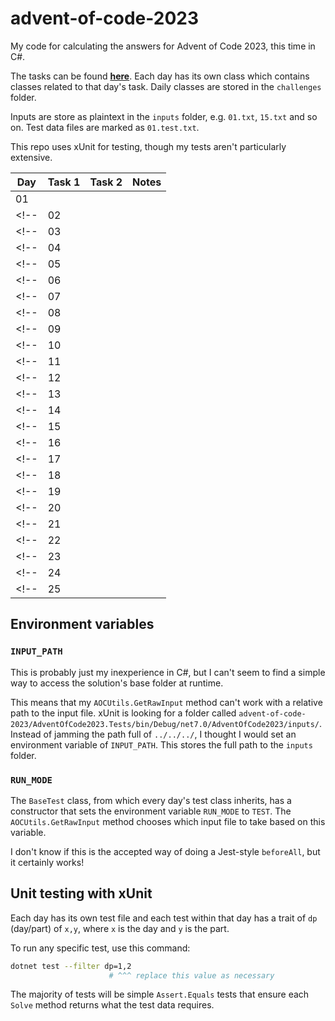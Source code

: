 # advent-of-code-2023

My code for calculating the answers for Advent of Code 2023, this time in C#.

The tasks can be found **[here](https://adventofcode.com/2023)**. Each day has its own class which contains classes related to that day's task. Daily classes are stored in the `challenges` folder.

Inputs are store as plaintext in the `inputs` folder, e.g. `01.txt`, `15.txt` and so on. Test data files are marked as `01.test.txt`.

This repo uses xUnit for testing, though my tests aren't particularly extensive.

| Day | Task 1 | Task 2 | Notes |
| --- | ------ | ------ | ----- |
| 01  |        |        |       |
<!-- | 02  |        |        |       | -->
<!-- | 03  |        |        |       | -->
<!-- | 04  |        |        |       | -->
<!-- | 05  |        |        |       | -->
<!-- | 06  |        |        |       | -->
<!-- | 07  |        |        |       | -->
<!-- | 08  |        |        |       | -->
<!-- | 09  |        |        |       | -->
<!-- | 10  |        |        |       | -->
<!-- | 11  |        |        |       | -->
<!-- | 12  |        |        |       | -->
<!-- | 13  |        |        |       | -->
<!-- | 14  |        |        |       | -->
<!-- | 15  |        |        |       | -->
<!-- | 16  |        |        |       | -->
<!-- | 17  |        |        |       | -->
<!-- | 18  |        |        |       | -->
<!-- | 19  |        |        |       | -->
<!-- | 20  |        |        |       | -->
<!-- | 21  |        |        |       | -->
<!-- | 22  |        |        |       | -->
<!-- | 23  |        |        |       | -->
<!-- | 24  |        |        |       | -->
<!-- | 25  |        |        |       | -->

<!-- ❌⭐ emojis to copy/paste -->

## Environment variables

### `INPUT_PATH`

This is probably just my inexperience in C#, but I can't seem to find a simple way to access the solution's base folder at runtime.

This means that my `AOCUtils.GetRawInput` method can't work with a relative path to the input file. xUnit is looking for a folder called `advent-of-code-2023/AdventOfCode2023.Tests/bin/Debug/net7.0/AdventOfCode2023/inputs/`. Instead of jamming the path full of `../../../`, I thought I would set an environment variable of `INPUT_PATH`. This stores the full path to the `inputs` folder.

### `RUN_MODE`

The `BaseTest` class, from which every day's test class inherits, has a constructor that sets the environment variable `RUN_MODE` to `TEST`. The `AOCUtils.GetRawInput` method chooses which input file to take based on this variable.

I don't know if this is the accepted way of doing a Jest-style `beforeAll`, but it certainly works!

## Unit testing with xUnit

Each day has its own test file and each test within that day has a trait of `dp` (day/part) of `x,y`, where `x` is the day and `y` is the part.

To run any specific test, use this command:

```sh
dotnet test --filter dp=1,2
                      # ^^^ replace this value as necessary
```

The majority of tests will be simple `Assert.Equals` tests that ensure each `Solve` method returns what the test data requires.
